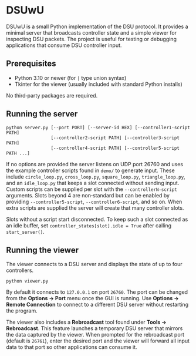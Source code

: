 # DSUwU

DSUwU is a small Python implementation of the DSU protocol. It provides a
minimal server that broadcasts controller state and a simple viewer for
inspecting DSU packets. The project is useful for testing or debugging
applications that consume DSU controller input.

## Prerequisites

- Python 3.10 or newer (for `|` type union syntax)
- Tkinter for the viewer (usually included with standard Python installs)

No third‑party packages are required.

## Running the server

```
python server.py [--port PORT] [--server-id HEX] [--controller1-script PATH]
                 [--controller2-script PATH] [--controller3-script PATH]
                 [--controller4-script PATH] [--controller5-script PATH ...]
```

If no options are provided the server listens on UDP port 26760 and uses the
example controller scripts found in `demo/` to generate input. These include
`circle_loop.py`, `cross_loop.py`, `square_loop.py`, `triangle_loop.py`, and an
`idle_loop.py` that keeps a slot connected without sending input. Custom scripts can
be supplied per slot with the `--controllerN-script` arguments. Slots beyond 4
are non‑standard but can be enabled by providing `--controller5-script`,
`--controller6-script`, and so on. When extra scripts are supplied the server
will create that many controller slots.

Slots without a script start disconnected. To keep such a slot connected as an
idle buffer, set `controller_states[slot].idle = True` after calling
`start_server()`.

## Running the viewer

The viewer connects to a DSU server and displays the state of up to four
controllers.

```
python viewer.py
```

By default it connects to `127.0.0.1` on port `26760`. The port can be changed
from the **Options → Port** menu once the GUI is running. Use **Options →
Remote Connection** to connect to a different DSU server without restarting the
program.

The viewer also includes a **Rebroadcast** tool found under **Tools →
Rebroadcast**. This feature launches a temporary DSU server that mirrors the
data captured by the viewer. When prompted for the rebroadcast port (default is
`26761`), enter the desired port and the viewer will forward all input data to
that port so other applications can consume it.

